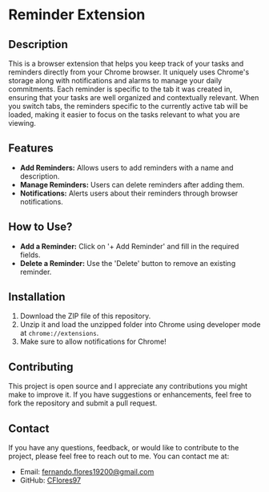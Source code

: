 # Reminder Extension

## Description
This is a browser extension that helps you keep track of your tasks and reminders directly from your Chrome browser. It uniquely uses Chrome's storage along with notifications and alarms to manage your daily commitments. Each reminder is specific to the tab it was created in, ensuring that your tasks are well organized and contextually relevant. When you switch tabs, the reminders specific to the currently active tab will be loaded, making it easier to focus on the tasks relevant to what you are viewing.

## Features
- **Add Reminders:** Allows users to add reminders with a name and description.
- **Manage Reminders:** Users can delete reminders after adding them.
- **Notifications:** Alerts users about their reminders through browser notifications.

## How to Use?
- **Add a Reminder:** Click on '+ Add Reminder' and fill in the required fields.
- **Delete a Reminder:** Use the 'Delete' button to remove an existing reminder.

## Installation
1. Download the ZIP file of this repository.
2. Unzip it and load the unzipped folder into Chrome using developer mode at `chrome://extensions`.
3. Make sure to allow notifications for Chrome!

## Contributing
This project is open source and I appreciate any contributions you might make to improve it. If you have suggestions or enhancements, feel free to fork the repository and submit a pull request.

## Contact
If you have any questions, feedback, or would like to contribute to the project, please feel free to reach out to me. You can contact me at:

- Email: [fernando.flores19200@gmail.com](mailto:fernando.flores19200@gmail.com)
- GitHub: [CFlores97](https://github.com/CFlores97)

